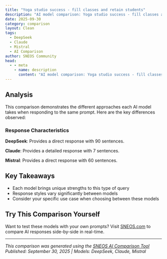 ```yaml
---
title: "Yoga studio success - fill classes and retain students"
description: "AI model comparison: Yoga studio success - fill classes and retain students..."
date: 2025-09-30
category: comparison
layout: Clean
tags:
  - DeepSeek
  - Claude
  - Mistral
  - AI Comparison
author: SNEOS Community
head:
  - - meta
    - name: description
      content: "AI model comparison: Yoga studio success - fill classes and retain students..."
---
```


<ChatComparison
  title="Yoga studio success - fill classes and retain students"
  prompt="Yoga studio success - fill classes and retain students"
  :responses='{"DeepSeek": "Of course! Filling classes and retaining students is the core challenge and opportunity for any yoga studio. It\u0027s a blend of creating a fantastic product (your classes and community) and smart business strategy.\n\nHere is a comprehensive guide to achieving yoga studio success, broken down into two main pillars: **Filling Your Classes (Acquisition)** and **Keeping Them Coming Back (Retention)**.\n\n---\n\n### Pillar 1: Fill Your Classes (Student Acquisition)\n\nThis is about getting new faces in the door and making your studio the talk of the town.\n\n#### 1. Master Your First Impression \u0026 Onboarding\n* **Irresistible Intro Offer:** This is your #1 tool. Offer a steep discount for new students (e.g., 2 weeks for $30, or 3 classes for $20). The goal is to remove the financial barrier to trying you out.\n* **Seamless Online Experience:** Your website must be clean, easy to navigate, and mobile-friendly. Online booking and payment are non-negotiable.\n* **Welcoming \u0026 Clean Space:** From the moment someone walks in, the studio should feel like a sanctuary. It should be clean, smell good, and have a welcoming front desk.\n* **The \u0022First-Timer\u0022 Protocol:** Train your staff and teachers to identify and warmly welcome new students. A quick tour of the facilities (where are the mats, bathrooms, props) can ease a lot of anxiety.\n\n#### 2. Strategic Marketing \u0026 Community Outreach\n* **Define Your Niche:** Are you a powerful Vinyasa studio, a gentle restorative haven, or a hot yoga specialist? Knowing your niche helps you target your marketing effectively.\n* **Hyper-Local Marketing:**\n * **Partnerships:** Partner with local businesses like coffee shops, health food stores, physical therapy clinics, and boutiques. Offer cross-promotions (e.g., \u0022show your studio keytag for 10% off next door\u0022).\n * **Community Events:** Host free \u0022Yoga in the Park\u0022 sessions, participate in local street fairs, or offer a free class at a corporate office. This gets your name out there.\n* **Leverage Social Media Authentically:**\n * **Show, Don\u0027t Just Tell:** Post photos and short videos of your beautiful space, your teachers, and (with permission) the energy of a full class.\n * **Behind-the-Scenes:** Introduce your teachers, share their philosophy, and show the human side of your studio.\n * **Engage:** Respond to every comment and message promptly.\n* **Implement a Referral Program:** Your current students are your best marketers. Offer a compelling incentive (e.g., \u0022Refer a friend and you both get a free week!\u0022).\n\n#### 3. Offer a Varied \u0026 High-Quality Schedule\n* **Diversity for All Levels:** Offer a mix of styles (Vinyasa, Hatha, Yin, Restorative) and levels (Beginner, All-Levels, Advanced).\n* **Strategic Timing:** Analyze your community. Offer early morning classes before work, lunchtime express classes, and evening classes to unwind. Ensure you have popular time slots on weekends.\n* **Special Workshops \u0026 Series:** Host workshops on arm balances, handstands, yoga for back care, or meditation. These attract new students and provide a deeper experience for existing ones.\n\n---\n\n### Pillar 2: Retain Your Students (The Key to Long-Term Success)\n\nAcquiring a student is one thing; keeping them is where the real profit and community are built. Retention is about connection.\n\n#### 1. Cultivate an Exceptional Student Experience\n* **World-Class Teachers:** This is the most important factor. Hire teachers who are not only skilled in their practice but are also excellent communicators, empathetic, and able to connect with students. Invest in their continued growth.\n* **Learn Names \u0026 Remember Details:** The magic words are, \u0022Welcome back, Sarah! How was your trip?\u0022 This personal touch makes students feel seen and valued, transforming them from a customer into a community member.\n* **Create a \u0022Third Place\u0022:** Your studio should be more than just a room for yoga. It should be a \u0022third place\u0022 (not home, not work) where people want to hang out. Have a comfortable lounge area with tea, encourage conversation before and after class.\n\n#### 2. Build a Genuine Community\n* **Social Events:** Host non-yoga events like potlucks, book clubs, hiking trips, or volunteer days. This helps students connect with each other, strengthening their bond to the studio.\n* **Create Smaller Communities Within:** Foster sub-communities like a \u0022Morning Crew\u0022 or a \u0022Yin Yoga Enthusiasts\u0022 group. Recognize and celebrate these groups.\n* **Celebrate Milestones:** Acknowledge student milestones, both on and off the mat. Did someone finally nail a headstand? Have they been coming for a year? A small shout-out (with their permission) or a note can mean a lot.\n\n#### 3. Smart Business Systems for Retention\n* **Membership Options that Make Sense:** Offer auto-renewing memberships (unlimited, x-times-per-week) that provide convenience and value. Make canceling or freezing a membership easy and transparent\u2014a positive last interaction can bring them back later.\n* **Loyalty Rewards:** Implement a system that rewards consistency. For example, after 50 classes, a student gets a free retail item or a guest pass.\n* **Consistent Communication:**\n * **Newsletter:** Send a weekly or monthly newsletter with the schedule, teacher highlights, upcoming workshops, and inspirational content.\n * **Social Media \u0026 Apps:** Use your studio app or social media to create a closed community group for members only.\n\n#### 4. Listen and Adapt\n* **Actively Seek Feedback:** Use simple surveys (Google Forms is free) to ask students what they like and what they\u0027d like to see more of. Ask at the front desk.\n* **Monitor Attendance Data:** Use your booking software to track attendance patterns. If a consistently dedicated student suddenly stops coming, have a system to check in with a personal, non-pushy email. (\u0022We miss you! Is everything okay?\u0022)\n\n---\n\n### The Flywheel Effect: How Acquisition and Retention Work Together\n\nThink of this not as two separate lists, but as a single, spinning flywheel:\n\n1. A **new student** has a **great first experience** (friendly staff, amazing teacher).\n2. They feel **personally connected** (teacher knows their name, they make friends).\n3. This makes them a **regular, retained student**.\n4. That regular student becomes a **brand advocate**, telling their friends and leaving glowing online reviews.\n5. Those reviews and referrals bring in **more new students**.\n6. The flywheel spins faster, building momentum and a powerful, self-sustaining community.\n\n**Final Takeaway:** Your yoga studio is not just selling yoga classes; it\u0027s selling a **experience, a community, and a transformation.** By focusing relentlessly on the quality of that experience and the depth of that community, you will naturally fill your classes and create a thriving, successful studio.", "Claude": "Here\u0027s a comprehensive strategy to fill your yoga classes and build student loyalty:\n\n## **Attract New Students**\n\n### **Community Outreach**\n- Partner with local businesses, gyms, and wellness centers\n- Offer free classes at community events, parks, or festivals\n- Create corporate wellness programs for nearby offices\n- Host \u0022Bring a Friend\u0022 weeks with discounted rates\n\n### **Online Presence**\n- Optimize Google My Business with class schedules and reviews\n- Share daily practice tips and mini-tutorials on social media\n- Create beginner-friendly YouTube content showcasing your teaching style\n- Use local hashtags and geotag your location\n\n### **Introductory Offers**\n- \u002230 days for $30\u0022 new student specials\n- Free first class with no strings attached\n- Beginner workshop series (4-week programs)\n- Referral incentives for existing students\n\n## **Retain Existing Students**\n\n### **Build Community**\n- Learn and use students\u0027 names consistently\n- Host monthly social events (tea ceremonies, potlucks)\n- Create a private Facebook group or WhatsApp chat\n- Celebrate student milestones and achievements\n\n### **Personalized Experience**\n- Offer modifications for different skill levels in every class\n- Provide brief individual adjustments or feedback\n- Send personalized check-ins via email or text\n- Remember students\u0027 injuries, goals, or preferences\n\n### **Value-Added Services**\n- Monthly workshops on specialized topics\n- Meditation or breathwork sessions\n- Retail yoga props, mats, or wellness products\n- Nutrition or lifestyle coaching partnerships\n\n## **Class Structure \u0026 Scheduling**\n\n### **Diverse Offerings**\n- Mix levels: beginner, intermediate, advanced\n- Various styles: vinyasa, yin, restorative, hot yoga\n- Different durations: 45, 60, 75, and 90-minute options\n- Special populations: prenatal, seniors, teens\n\n### **Strategic Timing**\n- Early morning classes (6-7 AM) for working professionals\n- Lunch break express sessions (30-45 minutes)\n- After-work stress relief classes (6-7 PM)\n- Weekend longer practices and workshops\n\n## **Retention Strategies**\n\n### **Membership Benefits**\n- Class package deals (10-class passes at discount)\n- Unlimited monthly memberships with perks\n- Member-only workshops or advanced classes\n- Priority booking for popular sessions\n\n### **Progress Tracking**\n- Offer periodic alignment workshops\n- Create personal practice journals or apps\n- Host goal-setting sessions quarterly\n- Celebrate student progress publicly (with permission)\n\n### **Consistent Quality**\n- Maintain regular class themes or sequences\n- Ensure studio ambiance (lighting, music, temperature)\n- Invest in high-quality props and equipment\n- Substitute teacher training for consistency\n\n## **Quick Wins to Implement This Week**\n\n1. **Update your Google listing** with current class schedules and photos\n2. **Start a simple referral program** - existing students get one free class for each new student they bring\n3. **Post daily on social media** with quick tips or behind-the-scenes content\n4. **Send a personal email** to students who haven\u0027t attended recently\n5. **Create a \u0022beginner-friendly\u0022 class** specifically marked as welcoming to new practitioners\n\n## **Measuring Success**\n\nTrack these metrics monthly:\n- New student acquisition rate\n- Student retention rate (% returning within 30/60/90 days)\n- Class attendance averages\n- Revenue per student\n- Online engagement rates\n\n**Focus on building authentic relationships rather than just filling seats - loyal students become your best marketing tool through word-of-mouth referrals.**\n\nWhat\u0027s your current biggest challenge - attracting new students or keeping existing ones coming back?", "Mistral": "Creating a successful yoga studio involves a combination of effective marketing, excellent teaching, and a focus on student retention. Here are some strategies to help you fill classes and retain students:\n\n### Marketing and Outreach\n\n1. **Website and Online Presence:**\n - Create a professional, user-friendly website.\n - Ensure your studio is listed on Google My Business and other local directories.\n - Utilize social media platforms like Instagram, Facebook, and YouTube to share updates, class schedules, and inspirational content.\n\n2. **SEO and Local Marketing:**\n - Optimize your website for local SEO to attract nearby clients.\n - Use local keywords and phrases in your content.\n - Engage with local influencers and bloggers to promote your studio.\n\n3. **Email Marketing:**\n - Build an email list and send regular newsletters with updates, special offers, and wellness tips.\n - Use email automation to send welcome emails to new students and reminders for upcoming classes.\n\n4. **Community Engagement:**\n - Participate in local events and community fairs.\n - Offer free or discounted classes to local businesses and schools.\n - Collaborate with other wellness providers (e.g., massage therapists, nutritionists) for cross-promotion.\n\n5. **Referral Programs:**\n - Implement a referral program where existing students can earn discounts or free classes for referring new students.\n - Make it easy for students to share their experiences on social media.\n\n### Class Offerings and Scheduling\n\n1. **Diverse Class Schedule:**\n - Offer a variety of classes to cater to different levels and interests (e.g., beginner, intermediate, advanced, prenatal, restorative).\n - Schedule classes at convenient times, including early morning, lunchtime, and evening sessions.\n\n2. **High-Quality Teaching:**\n - Hire experienced and certified yoga instructors.\n - Ensure instructors are approachable, knowledgeable, and passionate about yoga.\n - Provide ongoing training and development opportunities for your instructors.\n\n3. **Special Events and Workshops:**\n - Host special events, workshops, and retreats to attract new students and keep existing ones engaged.\n - Offer themed classes (e.g., yoga for stress relief, yoga for athletes) to appeal to specific interests.\n\n### Student Retention\n\n1. **Personalized Experience:**\n - Get to know your students personally and understand their goals and needs.\n - Offer personalized recommendations and modifications during classes.\n\n2. **Membership and Pricing:**\n - Offer flexible membership options, including monthly subscriptions, class packs, and drop-in rates.\n - Provide discounts for long-term commitments and special promotions for new students.\n\n3. **Feedback and Improvement:**\n - Regularly collect feedback from students to understand their satisfaction and areas for improvement.\n - Act on feedback to continuously enhance the studio experience.\n\n4. **Community Building:**\n - Foster a sense of community within the studio.\n - Encourage students to connect with each other through social events, potlucks, and group activities.\n\n5. **Consistent Communication:**\n - Keep students informed about class changes, special events, and studio news.\n - Use a studio management software to send automated reminders and updates.\n\n### Studio Environment\n\n1. **Clean and Welcoming Space:**\n - Ensure the studio is clean, well-maintained, and inviting.\n - Provide amenities like mats, props, towels, and water to enhance the student experience.\n\n2. **Positive Atmosphere:**\n - Create a positive and supportive atmosphere where students feel comfortable and valued.\n - Encourage a non-judgmental environment where students can practice at their own pace.\n\n3. **Accessibility:**\n - Make sure the studio is easily accessible, with clear directions and parking information.\n - Offer online booking and payment options for convenience.\n\nBy focusing on these strategies, you can effectively fill your yoga classes and retain students, building a thriving and successful yoga studio."}' 
  published-date="16:39"
/>

## Analysis

This comparison demonstrates the different approaches each AI model takes when responding to the same prompt. Here are the key differences observed:

### Response Characteristics

**DeepSeek**: Provides a direct response with 90 sentences. 

**Claude**: Provides a detailed response with 7 sentences. 

**Mistral**: Provides a direct response with 60 sentences. 

## Key Takeaways

- Each model brings unique strengths to this type of query
- Response styles vary significantly between models
- Consider your specific use case when choosing between these models

## Try This Comparison Yourself

Want to test these models with your own prompts? Visit [SNEOS.com](https://sneos.com) to compare AI responses side-by-side in real-time.

---

*This comparison was generated using the [SNEOS AI Comparison Tool](https://sneos.com)*
*Published: September 30, 2025 | Models: DeepSeek, Claude, Mistral*

